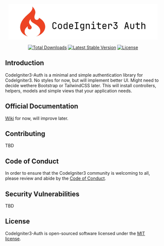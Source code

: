 <p align="center"><img src="/art/logo.png" alt="Logo CodeIgniter3 Auth"></p>

<p align="center">
    <a href="https://packagist.org/packages/iescarro/codeigniter3-auth"><img src="https://img.shields.io/packagist/dt/iescarro/codeigniter3-auth" alt="Total Downloads"></a>
    <a href="https://packagist.org/packages/iescarro/codeigniter3-auth"><img src="https://img.shields.io/packagist/v/iescarro/codeigniter3-auth" alt="Latest Stable Version"></a>
    <a href="https://packagist.org/packages/iescarro/codeigniter3-auth"><img src="https://img.shields.io/packagist/l/iescarro/codeigniter3-auth" alt="License"></a>
</p>

## Introduction

CodeIgniter3-Auth is a minimal and simple authentication library for CodeIgniter3. No styles for now, but will implement better UI. Might need to decide wethere Bootstrap or TailwindCSS later. This will install controllers, helpers, models and simple views that your application needs.

## Official Documentation

[Wiki](https://github.com/iescarro/codeigniter3-auth/wiki) for now, will improve later.

## Contributing

TBD

## Code of Conduct

In order to ensure that the CodeIgniter3 community is welcoming to all, please review and abide by the [Code of Conduct](https://some_domain_to_be_purchased/docs/contributions#code-of-conduct).

## Security Vulnerabilities

TBD

## License

CodeIgniter3-Auth is open-sourced software licensed under the [MIT license](LICENSE.md).
